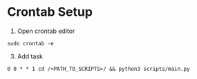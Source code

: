 # Crontab Setup

1. Open crontab editor

~~~
sudo crontab -e
~~~

3. Add task

~~~
0 0 * * 1 cd /<PATH_TO_SCRIPTS>/ && python3 scripts/main.py
~~~
